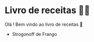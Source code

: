 # Livro de receitas :man_cook:

Olá ! Bem vindo ao livro de receitas :wave:

- Strogonoff de Frango
